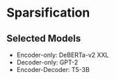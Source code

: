 # Sparsification

## Selected Models

- Encoder-only: DeBERTa-v2 XXL
- Decoder-only: GPT-2
- Encoder-Decoder: T5-3B

## 